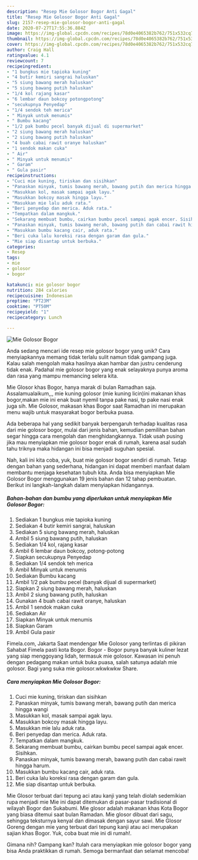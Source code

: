 ```yaml
---
description: "Resep Mie Golosor Bogor Anti Gagal"
title: "Resep Mie Golosor Bogor Anti Gagal"
slug: 2157-resep-mie-golosor-bogor-anti-gagal
date: 2020-07-27T17:55:36.884Z
image: https://img-global.cpcdn.com/recipes/78d0e4065382b762/751x532cq70/mie-golosor-bogor-foto-resep-utama.jpg
thumbnail: https://img-global.cpcdn.com/recipes/78d0e4065382b762/751x532cq70/mie-golosor-bogor-foto-resep-utama.jpg
cover: https://img-global.cpcdn.com/recipes/78d0e4065382b762/751x532cq70/mie-golosor-bogor-foto-resep-utama.jpg
author: Craig Hall
ratingvalue: 4.1
reviewcount: 7
recipeingredient:
- "1 bungkus mie tapioka kuning"
- "4 butir kemiri sangrai haluskan"
- "5 siung bawang merah haluskan"
- "5 siung bawang putih haluskan"
- "1/4 kol rajang kasar"
- "6 lembar daun bokcoy potongpotong"
- "secukupnya Penyedap"
- "1/4 sendok teh merica"
- " Minyak untuk menumis"
- " Bumbu kacang"
- "1/2 pak bumbu pecel banyak dijual di supermarket"
- "2 siung bawang merah haluskan"
- "2 siung bawang putih haluskan"
- "4 buah cabai rawit oranye haluskan"
- "1 sendok makan cuka"
- " Air"
- " Minyak untuk menumis"
- " Garam"
- " Gula pasir"
recipeinstructions:
- "Cuci mie kuning, tiriskan dan sisihkan"
- "Panaskan minyak, tumis bawang merah, bawang putih dan merica hingga wangi"
- "Masukkan kol, masak sampai agak layu."
- "Masukkan bokcoy masak hingga layu."
- "Masukkan mie lalu aduk rata."
- "Beri penyedap dan merica. Aduk rata."
- "Tempatkan dalam mangkuk."
- "Sekarang membuat bumbu, cairkan bumbu pecel sampai agak encer. Sisihkan."
- "Panaskan minyak, tumis bawang merah, bawang putih dan cabai rawit hingga harum."
- "Masukkan bumbu kacang cair, aduk rata."
- "Beri cuka lalu koreksi rasa dengan garam dan gula."
- "Mie siap disantap untuk berbuka."
categories:
- Resep
tags:
- mie
- golosor
- bogor

katakunci: mie golosor bogor 
nutrition: 284 calories
recipecuisine: Indonesian
preptime: "PT23M"
cooktime: "PT50M"
recipeyield: "1"
recipecategory: Lunch

---
```



![Mie Golosor Bogor](https://img-global.cpcdn.com/recipes/78d0e4065382b762/751x532cq70/mie-golosor-bogor-foto-resep-utama.jpg)

Anda sedang mencari ide resep mie golosor bogor yang unik? Cara menyiapkannya memang tidak terlalu sulit namun tidak gampang juga. Kalau salah mengolah maka hasilnya akan hambar dan justru cenderung tidak enak. Padahal mie golosor bogor yang enak selayaknya punya aroma dan rasa yang mampu memancing selera kita.

Mie Glosor khas Bogor, hanya marak di bulan Ramadhan saja. Assalamualaikum,,, mie kuning golosor (mie kuning licin)ini makanan khas bogor,makan mie ini enak buat nyemil tanpa pake nasi, tp pake nasi enak juga sih. Mie Golosor, makasan khas Bogor saat Ramadhan ini merupakan menu wajib untuk masyarakat bogor berbuka puasa.

Ada beberapa hal yang sedikit banyak berpengaruh terhadap kualitas rasa dari mie golosor bogor, mulai dari jenis bahan, kemudian pemilihan bahan segar hingga cara mengolah dan menghidangkannya. Tidak usah pusing jika mau menyiapkan mie golosor bogor enak di rumah, karena asal sudah tahu triknya maka hidangan ini bisa menjadi suguhan spesial.


Nah, kali ini kita coba, yuk, buat mie golosor bogor sendiri di rumah. Tetap dengan bahan yang sederhana, hidangan ini dapat memberi manfaat dalam membantu menjaga kesehatan tubuh kita. Anda bisa menyiapkan Mie Golosor Bogor menggunakan 19 jenis bahan dan 12 tahap pembuatan. Berikut ini langkah-langkah dalam menyiapkan hidangannya.

<!--inarticleads1-->

##### Bahan-bahan dan bumbu yang diperlukan untuk menyiapkan Mie Golosor Bogor:

1. Sediakan 1 bungkus mie tapioka kuning
1. Sediakan 4 butir kemiri sangrai, haluskan
1. Sediakan 5 siung bawang merah, haluskan
1. Ambil 5 siung bawang putih, haluskan
1. Sediakan 1/4 kol, rajang kasar
1. Ambil 6 lembar daun bokcoy, potong-potong
1. Siapkan secukupnya Penyedap
1. Sediakan 1/4 sendok teh merica
1. Ambil  Minyak untuk menumis
1. Sediakan  Bumbu kacang
1. Ambil 1/2 pak bumbu pecel (banyak dijual di supermarket)
1. Siapkan 2 siung bawang merah, haluskan
1. Ambil 2 siung bawang putih, haluskan
1. Gunakan 4 buah cabai rawit oranye, haluskan
1. Ambil 1 sendok makan cuka
1. Sediakan  Air
1. Siapkan  Minyak untuk menumis
1. Siapkan  Garam
1. Ambil  Gula pasir


Fimela.com, Jakarta Saat mendengar Mie Golosor yang terlintas di pikiran Sahabat Fimela pasti kota Bogor. Bogor - Bogor punya banyak kuliner lezat yang siap menggoyang lidah, termasuk mie golosor. Kawasan ini penuh dengan pedagang makan untuk buka puasa, salah satunya adalah mie golosor. Bagi yang suka mie golosor.wkwkwkw Share. 

<!--inarticleads2-->

##### Cara menyiapkan Mie Golosor Bogor:

1. Cuci mie kuning, tiriskan dan sisihkan
1. Panaskan minyak, tumis bawang merah, bawang putih dan merica hingga wangi
1. Masukkan kol, masak sampai agak layu.
1. Masukkan bokcoy masak hingga layu.
1. Masukkan mie lalu aduk rata.
1. Beri penyedap dan merica. Aduk rata.
1. Tempatkan dalam mangkuk.
1. Sekarang membuat bumbu, cairkan bumbu pecel sampai agak encer. Sisihkan.
1. Panaskan minyak, tumis bawang merah, bawang putih dan cabai rawit hingga harum.
1. Masukkan bumbu kacang cair, aduk rata.
1. Beri cuka lalu koreksi rasa dengan garam dan gula.
1. Mie siap disantap untuk berbuka.


Mie Glosor terbuat dari tepung aci atau kanji yang telah diolah sedemikian rupa menjadi mie Mie ini dapat ditemukan di pasar-pasar tradisional di wilayah Bogor dan Sukabumi. Mie glosor adalah makanan khas Kota Bogor yang biasa ditemui saat bulan Ramadan. Mie glosor dibuat dari sagu, sehingga teksturnya kenyal dan dimasak dengan sayur sawi. Mie Glosor Goreng dengan mie yang terbuat dari tepung kanji atau aci merupakan sajian khas Bogor. Yuk, coba buat mie ini di rumah!. 

Gimana nih? Gampang kan? Itulah cara menyiapkan mie golosor bogor yang bisa Anda praktikkan di rumah. Semoga bermanfaat dan selamat mencoba!
